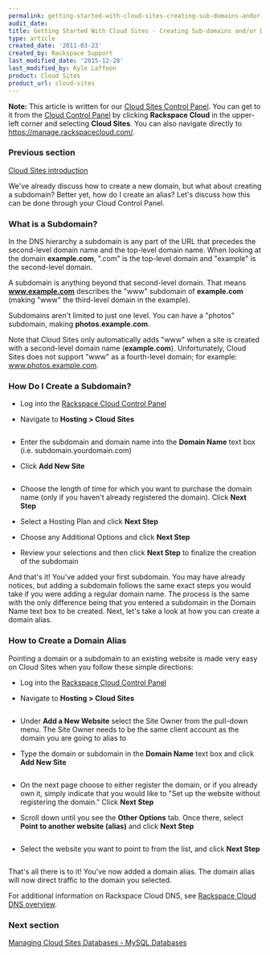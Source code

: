 ```yaml
---
permalink: getting-started-with-cloud-sites-creating-sub-domains-andor-domain-aliases/
audit_date:
title: Getting Started With Cloud Sites - Creating Sub-domains and/or Domain Aliases
type: article
created_date: '2011-03-23'
created_by: Rackspace Support
last_modified_date: '2015-12-28'
last_modified_by: Kyle Laffoon
product: Cloud Sites
product_url: cloud-sites
---
```


**Note:** This article is written for our [Cloud Sites Control Panel](https://manage.rackspacecloud.com/). You can get to it from the [Cloud Control Panel](https://mycloud.rackspace.com) by clicking **Rackspace Cloud** in the upper-left corner and selecting **Cloud Sites**. You can also navigate directly to <https://manage.rackspacecloud.com/>.

### Previous section

[Cloud Sites introduction](/how-to/cloud-sites)

We've already discuss how to create a new domain, but what about
creating a subdomain? Better yet, how do I create an alias? Let's
discuss how this can be done through your Cloud Control Panel.

### What is a Subdomain?

In the DNS hierarchy a subdomain is any part of the URL that precedes
the second-level domain name and the top-level domain name. When
looking at the domain **example.com**, ".com" is the top-level domain and
"example" is the second-level domain.

A subdomain is anything beyond that second-level domain. That means
**www.example.com** describes the "www" subdomain of **example.com** (making
"www" the third-level domain in the example).

Subdomains aren't limited to just one level.  You can have a "photos"
subdomain, making **photos.example.com**.

Note that Cloud Sites only automatically adds "www" when a site is
created with a second-level domain name (**example.com**). Unfortunately,
Cloud Sites does not support "www" as a fourth-level domain; for
example: www.photos.example.com.

### How Do I Create a Subdomain?

-   Log into the [Rackspace Cloud Control Panel](http://manage.rackspacecloud.com)
-   Navigate to **Hosting > Cloud Sites**

    <img src="{% asset_path cloud-sites/getting-started-with-cloud-sites-creating-sub-domains-andor-domain-aliases/cloudsites.png %}" alt="" />

-   Enter the subdomain and domain name into the **Domain Name** text
    box (i.e. subdomain.yourdomain.com)
-   Click **Add New Site**

    <img src="{% asset_path cloud-sites/getting-started-with-cloud-sites-creating-sub-domains-andor-domain-aliases/addsubdomain.png %}" alt="" />

-   Choose the length of time for which you want to purchase the domain
    name (only if you haven't already registered the domain). Click
    **Next Step**
-   Select a Hosting Plan and click **Next Step**
-   Choose any Additional Options and click **Next Step**
-   Review your selections and then click **Next Step** to finalize the
    creation of the subdomain

And that's it! You've added your first subdomain. You may have already
notices, but adding a subdomain follows the same exact steps you would
take if you were adding a regular domain name. The process is the same
with the only difference being that you entered a subdomain in the
Domain Name text box to be created. Next, let's take a look at how you
can create a domain alias.

### How to Create a Domain Alias

Pointing a domain or a subdomain to an existing website is made very
easy on Cloud Sites when you follow these simple directions:

-   Log into the [Rackspace Cloud Control Panel](http://manage.rackspacecloud.com)
-   Navigate to **Hosting > Cloud Sites**

    <img src="{% asset_path cloud-sites/getting-started-with-cloud-sites-creating-sub-domains-andor-domain-aliases/cloudsites.png %}" alt="" />

-   Under **Add a New Website** select the Site Owner from the
    pull-down menu. The Site Owner needs to be the same client account
    as the domain you are going to alias to
-   Type the domain or subdomain in the **Domain Name** text box and
    click **Add New Site**

    <img src="{% asset_path cloud-sites/getting-started-with-cloud-sites-creating-sub-domains-andor-domain-aliases/namesite.png %}" alt="" />

-   On the next page choose to either register the domain, or if you
    already own it, simply indicate that you would like to "Set up the
    website without registering the domain." Click **Next Step**
-   Scroll down until you see the **Other Options** tab. Once there,
    select **Point to another website (alias)** and click **Next Step**

    <img src="{% asset_path cloud-sites/getting-started-with-cloud-sites-creating-sub-domains-andor-domain-aliases/choosealias.png %}" alt="" />

-   Select the website you want to point to from the list, and click
    **Next Step**

    <img src="{% asset_path cloud-sites/getting-started-with-cloud-sites-creating-sub-domains-andor-domain-aliases/selectalias.png %}" alt="" />

That's all there is to it! You've now added a domain alias. The domain
alias will now direct traffic to the domain you selected.

For additional information on Rackspace Cloud DNS, see [Rackspace Cloud DNS overview](/how-to/rackspace-cloud-dns-overview).

### Next section

[Managing Cloud Sites Databases - MySQL Databases](/how-to/rackspace-cloud-sites-essentials-mysql-databases)
